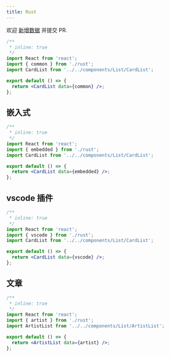 ```yaml
---
title: Rust
---
```


<Alert type="info">
  欢迎 <a href="https://github.com/youngjuning/youngjuning.github.io/edit/main/docs//awesome/rust.js">新增数据</a> 并提交 PR.
</Alert>

```jsx
/**
 * inline: true
 */
import React from 'react';
import { common } from './rust';
import CardList from '../../components/List/CardList';

export default () => {
  return <CardList data={common} />;
};
```

## 嵌入式

```jsx
/**
 * inline: true
 */
import React from 'react';
import { embedded } from './rust';
import CardList from '../../components/List/CardList';

export default () => {
  return <CardList data={embedded} />;
};
```

## vscode 插件

```jsx
/**
 * inline: true
 */
import React from 'react';
import { vscode } from './rust';
import CardList from '../../components/List/CardList';

export default () => {
  return <CardList data={vscode} />;
};
```

## 文章

```jsx
/**
 * inline: true
 */
import React from 'react';
import { artist } from './rust';
import ArtistList from '../../components/List/ArtistList';

export default () => {
  return <ArtistList data={artist} />;
};
```
